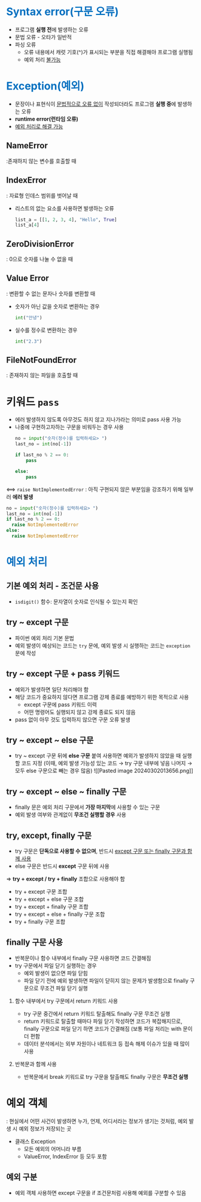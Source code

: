 # <font color="#0070c0">Syntax error(구문 오류)</font>
- 프로그램 **실행 전**에 발생하는 오류
- 문법 오류 - 오타가 일반적
- 파싱 오류
	- 오류 내용에서 캐럿 기호(^)가 표시되는 부분을 직접 해결해야 프로그램 실행됨
	- 예외 처리 <u>불가능</u>

# <font color="#0070c0">Exception(예외)</font>
-  문장이나 표현식이 <u>문법적으로 오류 없이</u> 작성되더라도 프로그램 **실행 중**에 발생하는 오류
- **runtime error(런타임 오류)**
-  <u>예외 처리로 해결 가능</u>

## NameError
:존재하지 않는 변수를 호출할 때 

## IndexError
: 자료형 인데스 범위를 벗어날 때

- 리스트의 없는 요소를 사용하면 발생하는 오류
	```py
	list_a = [[1, 2, 3, 4], "Hello", True]
	list_a[4]
	```

## ZeroDivisionError
: 0으로 숫자를 나눌 수 없을 때


## Value Error
: 변환할 수 없는 문자나 숫자를 변환할 때

- 숫자가 아닌 값을 숫자로 변환하는 경우
	```py
	int("안녕")
	```
-  실수를 정수로 변환하는 경우
	```py
	int("2.3")
	```

## FileNotFoundError
: 존재하지 않는 파일을 호출할 때

# 키워드 `pass` 
- 에러 발생하지 않도록 아무것도 하지 않고 지나가라는 의미로 pass 사용 가능
- 나중에 구현하고자하는 구문을 비워두는 경우 사용
	```py
	no = input("숫자(정수)를 입력하세요> ")
	last_no = int(no[-1])
	
	if last_no % 2 == 0:
		pass
	
	else:
		pass
	```

⟺ `raise NotImplementedError`
		: 아직 구현되지 않은 부분임을 강조하기 위해 일부러 **에러 발생**

```py
no = input("숫자(정수)를 입력하세요> ")
last_no = int(no[-1])
if last_no % 2 == 0:
  raise NotImplementedError
else:
  raise NotImplementedError
```




# <font color="#0070c0">예외 처리</font>

## 기본 예외 처리 - 조건문 사용
- `isdigit()` 함수: 문자열이 숫자로 인식될 수 있는지 확인

## try ~ except 구문
- 파이썬 예외 처리 기본 문법
- 예외 발생이 예상되는 코드는 `try` 문에, 예외 발생 시 실행하는 코드는 `exception` 문에 작성

## try ~ except 구문 + pass 키워드
- 예외가 발생하면 일단 처리해야 함
- 해당 코드가 중요하지 않다면 프로그램 강제 종료를 예방하기 위한 목적으로 사용
	- except 구문에 pass 키워드 이력
	- 어떤 명령어도 실행되지 않고 강제 종료도 되지 않음
- pass 없이 아무 것도 입력하지 않으면 구문 오류 발생

## try ~ except ~ else 구문
- try ~ except 구문 뒤에 **else 구문** 붙여 사용하면 예외가 발생하지 않았을 때 실행할 코드 지정
(이때, 예외 발생 가능성 있는 코드 → try 구문 내부에 넣음
나머지 → 모두 else 구문으로 빼는 경우 많음)
![[Pasted image 20240302013656.png]]

## try ~ except ~ else ~ finally 구문
- finally 문은 예외 처리 구문에서 **가장 마지막**에  사용할 수 있는 구문
- 예외 발생 여부와 관계없이 **무조건 실행할 경우** 사용

## try, except, finally 구문
- try 구문은 **단독으로 사용할 수 없으며**, 반드시 <u>except 구문 또는 finally 구문과 함께 사용</u>
- else 구문은 반드시 **except** 구문 뒤에 사용

⇒ **try + except / try + finally** 조합으로 사용해야 함 
- try + except 구문 조합
- try + except + else 구문 조합
- try + except + finally 구문 조합
- try + except + else + finally 구문 조합
- try + finally 구문 조합

## finally 구문 사용
- 반복문이나  함수 내부에서 finally 구문 사용하면 코드 간결해짐
- try 구문에서 파일 닫기 실행하는 경우
	- 예외 발생이 없으면 파일 닫힘
	- 파일 닫기 전에 예외 발생하면 파일이 닫히지 않는 문제가 발생함으로 finally 구문으로 무조건 파일 닫기 실행
1. 함수 내부에서 try 구문에서 return 키워드 사용
	- try 구문 중간에서 return 키워드 탈출해도 finally 구문 무조건 실행
	- return 키워드로 탈출할 때마다 파일 닫기 작성하면 코드가 복잡해지므로, finally 구문으로 파일 닫기 하면 코드가 간결해짐
	 (보통 파일 처리는 with 문이 더 편함
	 - 데이터 분석에서는 외부 자원이나 네트워크 등 접속 해제 이슈가 있을 때 많이 사용

2. 반복문과 함께 사용
	- 반복문에서 break 키워드로 try 구문을 탈출해도 finally 구문은 **무조건 실행**

# 예외 객체
: 현실에서 어떤 사건이 발생하면 누가, 언제, 어디서라는 정보가 생기는 것처럼, 예외 발생 시 예외 정보가 저장되는 곳
- 클래스 Exception
	- 모든 예외의 어머니라 부름
	- ValueError, IndexError 등 모두 포함

## 예외 구분
- 예외 객체 사용하면 except 구문을 if 조건문처럼 사용해 예외를 구분할 수 있음 